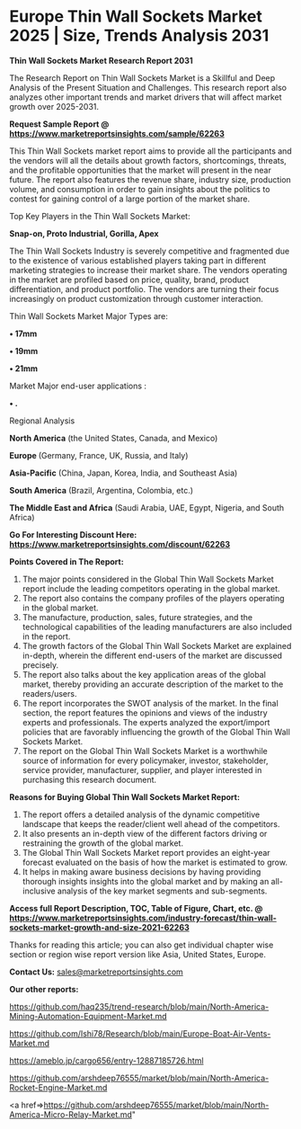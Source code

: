 # Europe Thin Wall Sockets Market 2025 | Size, Trends Analysis 2031

<strong>Thin Wall Sockets Market Research Report 2031</strong>

The Research Report on Thin Wall Sockets Market is a Skillful and Deep Analysis of the Present Situation and Challenges. This research report also analyzes other important trends and market drivers that will affect market growth over 2025-2031.

<strong>Request Sample Report @ <a href=https://www.marketreportsinsights.com/sample/62263>https://www.marketreportsinsights.com/sample/62263</a></strong>

This Thin Wall Sockets market report aims to provide all the participants and the vendors will all the details about growth factors, shortcomings, threats, and the profitable opportunities that the market will present in the near future. The report also features the revenue share, industry size, production volume, and consumption in order to gain insights about the politics to contest for gaining control of a large portion of the market share.

Top Key Players in the Thin Wall Sockets Market:

<strong>Snap-on, Proto Industrial, Gorilla, Apex</strong>

The Thin Wall Sockets Industry is severely competitive and fragmented due to the existence of various established players taking part in different marketing strategies to increase their market share. The vendors operating in the market are profiled based on price, quality, brand, product differentiation, and product portfolio. The vendors are turning their focus increasingly on product customization through customer interaction.

Thin Wall Sockets Market Major Types are:

<strong>• 17mm

• 19mm

• 21mm</strong>

Market Major end-user applications :

<strong>• .</strong>

Regional Analysis

</u><strong><b>North America</b></strong> (the United States, Canada, and Mexico)

<strong><b>Europe </b></strong>(Germany, France, UK, Russia, and Italy)

<strong><b>Asia-Pacific</b></strong> (China, Japan, Korea, India, and Southeast Asia)

<strong><b>South America</b></strong> (Brazil, Argentina, Colombia, etc.)

<strong><b>The Middle East and Africa</b></strong> (Saudi Arabia, UAE, Egypt, Nigeria, and South Africa)

<strong>Go For Interesting Discount Here: <a href=https://www.marketreportsinsights.com/discount/62263>https://www.marketreportsinsights.com/discount/62263</a></strong>

<strong>Points Covered in The Report:</strong>
<ol>
  <li>The major points considered in the Global Thin Wall Sockets Market report include the leading competitors operating in the global market.</li>
  <li>The report also contains the company profiles of the players operating in the global market.</li>
  <li>The manufacture, production, sales, future strategies, and the technological capabilities of the leading manufacturers are also included in the report.</li>
  <li>The growth factors of the Global Thin Wall Sockets Market are explained in-depth, wherein the different end-users of the market are discussed precisely.</li>
  <li>The report also talks about the key application areas of the global market, thereby providing an accurate description of the market to the readers/users.</li>
  <li>The report incorporates the SWOT analysis of the market. In the final section, the report features the opinions and views of the industry experts and professionals. The experts analyzed the export/import policies that are favorably influencing the growth of the Global Thin Wall Sockets Market.</li>
  <li>The report on the Global Thin Wall Sockets Market is a worthwhile source of information for every policymaker, investor, stakeholder, service provider, manufacturer, supplier, and player interested in purchasing this research document.</li>
</ol>
<strong>Reasons for Buying Global Thin Wall Sockets Market Report:</strong>

<ol>
  <li>The report offers a detailed analysis of the dynamic competitive landscape that keeps the reader/client well ahead of the competitors.</li>
  <li>It also presents an in-depth view of the different factors driving or restraining the growth of the global market.</li>
  <li>The Global Thin Wall Sockets Market report provides an eight-year forecast evaluated on the basis of how the market is estimated to grow.</li>
  <li>It helps in making aware business decisions by having providing thorough insights insights into the global market and by making an all-inclusive analysis of the key market segments and sub-segments.</li>
</ol>
<strong>Access full Report Description, TOC, Table of Figure, Chart, etc. @ <a href=https://www.marketreportsinsights.com/industry-forecast/thin-wall-sockets-market-growth-and-size-2021-62263>https://www.marketreportsinsights.com/industry-forecast/thin-wall-sockets-market-growth-and-size-2021-62263</a></strong>


Thanks for reading this article; you can also get individual chapter wise section or region wise report version like Asia, United States, Europe.

<strong>Contact Us:</strong>
sales@marketreportsinsights.com

<strong>Our other reports:</strong>

<a href=https://github.com/haq235/trend-research/blob/main/North-America-Mining-Automation-Equipment-Market.md>https://github.com/haq235/trend-research/blob/main/North-America-Mining-Automation-Equipment-Market.md</a>

<a href=https://github.com/Ishi78/Research/blob/main/Europe-Boat-Air-Vents-Market.md>https://github.com/Ishi78/Research/blob/main/Europe-Boat-Air-Vents-Market.md</a>

<a href=https://ameblo.jp/cargo656/entry-12887185726.html>https://ameblo.jp/cargo656/entry-12887185726.html</a>

<a href=https://github.com/arshdeep76555/market/blob/main/North-America-Rocket-Engine-Market.md>https://github.com/arshdeep76555/market/blob/main/North-America-Rocket-Engine-Market.md</a>

<a href=>https://github.com/arshdeep76555/market/blob/main/North-America-Micro-Relay-Market.md</a>"
